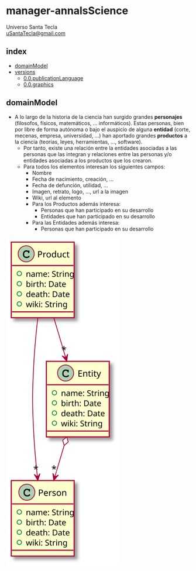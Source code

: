 # manager-annalsScience
Universo Santa Tecla  
[uSantaTecla@gmail.com](mailto:uSantaTecla@gmail.com)  
  
## index

* [domainModel](#domainModel)     
* [versions](#versions)
    * [0.0.publicationLanguage](./docs/0.0.dataLanguages.md)
    * [0.0.graphics](./docs/0.0.programmingLanguages.md)

## domainModel  

- A lo largo de la historia de la ciencia han surgido grandes **personajes** (filosofos, físicos, matemáticos, ... informáticos). Estas personas, bien por libre de forma autónoma o bajo el auspicio de alguna **entidad** (corte, mecenas, empresa, universidad, ...) han aportado grandes **productos** a la ciencia (teorias, leyes, herramientas, ..., software).
  - Por tanto, existe una relación entre la entidades asociadas a las personas que las integran y relaciones entre las personas y/o entidades asociadas a los productos que los crearon. 
  - Para todos los elementos interesan los siguientes campos:
    - Nombre
    - Fecha de nacimiento, creación, ...
    - Fecha de defunción, utilidad, ...
    - Imagen, retrato, logo, ..., url a la imagen
    - Wiki, url al elemento
    - Para los Productos además interesa:
      - Personas que han participado en su desarrollo
      - Entidades que han participado en su desarrollo
    - Para las Entidades además interesa:
      - Personas que han participado en su desarrollo

![domainModel](./docs/diagrams/out/domainModel/domainModel.svg)


